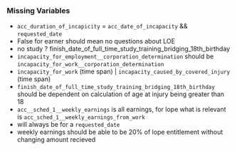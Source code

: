 ### Missing Variables
 - `acc_duration_of_incapicity` = `acc_date_of_incapacity` && `requested_date`
 - False for earner should mean no questions about LOE
 - no study ? finish_date_of_full_time_study_training_bridging_18th_birthday
 - `incapacity_for_employment__corporation_determination` should be `incapacity_for_work__corporation_determination` 
 - `incapacity_for_work` (time span) | `incapacity_caused_by_covered_injury` (time span)
 - `finish_date_of_full_time_study_training_bridging_18th_birthday` should be dependent on calculation of age at injury being greater than 18
 - `acc__sched_1__weekly_earnings` is all earnings, for lope what is relevant is `acc_sched_1__weekly_earnings_from_work`
 - will always be for a `requested_date`
 - weekly earnings should be able to be 20% of lope entitlement without changing amount recieved
